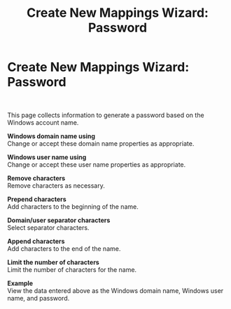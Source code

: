 ﻿---
title: 'Create New Mappings Wizard: Password'
TOCTitle: 'Create New Mappings Wizard: Password'
ms:assetid: 821737a4-4b36-46eb-9b24-b50c7d651b8b
ms:mtpsurl: https://msdn.microsoft.com/library/Bb743504(v=BTS.80)
ms:contentKeyID: 51529309
ms.date: 08/30/2017
mtps_version: v=BTS.80
f1_keywords:
- bts10.esso.mapwiz.wizard.password
---

# Create New Mappings Wizard: Password

 

This page collects information to generate a password based on the Windows account name.

**Windows domain name using**  
Change or accept these domain name properties as appropriate.

**Windows user name using**  
Change or accept these user name properties as appropriate.

**Remove characters**  
Remove characters as necessary.

**Prepend characters**  
Add characters to the beginning of the name.

**Domain/user separator characters**  
Select separator characters.

**Append characters**  
Add characters to the end of the name.

**Limit the number of characters**  
Limit the number of characters for the name.

**Example**  
View the data entered above as the Windows domain name, Windows user name, and password.

